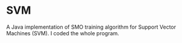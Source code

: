 # SVM
A Java implementation of SMO training algorithm for Support Vector Machines (SVM). I coded the whole program.
